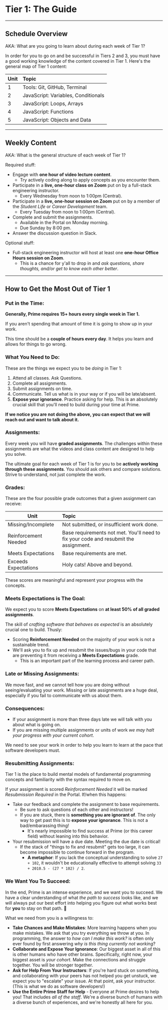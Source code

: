 
# Tier 1: The Guide

---

## Schedule Overview

AKA: What are you going to learn about during each week of Tier 1?

In order for you to go on and be successful in Tiers 2 and 3, you must have a good working knowledge of the content covered in Tier 1. Here's the general map of Tier 1 content:

| Unit | Topic |
| --- | :--- |
| 1 | Tools: Git, GitHub, Terminal |
| 2 | JavaScript: Variables, Conditionals |
| 3 | JavaScript: Loops, Arrays |
| 4 | JavaScript: Functions |
| 5 | JavaScript: Objects and Data |

---

## Weekly Content

AKA: What is the general structure of each week of Tier 1?

Required stuff:

- Engage with **one hour of video lecture content**.
    - Try actively coding along to apply concepts as you encounter them.
- Participate in a **live, one-hour class on Zoom** put on by a full-stack engineering instructor.
    - Every Wednesday from noon to 1:00pm (Central).
- Participate in a **live, one-hour session on Zoom** put on by a member of the *Student Life* or *Career Development* team.
    - Every Tuesday from noon to 1:00pm (Central).
- Complete and submit the assignments.
    - Available in the Portal on Monday morning.
    - Due Sunday by 8:00 pm.
- Answer the discussion question in Slack.

Optional stuff:

- Full-stack engineering instructor will host at least one **one-hour Office Hours session on Zoom**.
    - This is a chance for y'all to drop in and *ask questions, share thoughts, and/or get to know each other better*.

---

## How to Get the Most Out of Tier 1

### Put in the Time:

**Generally, Prime requires 15+ hours every single week in Tier 1.** 

If you aren't spending that amount of time it is going to show up in your work. 

This time should be a **couple of hours every day**. It helps you learn and allows for things to go wrong.

### What You Need to Do:

These are the things we expect you to be *doing* in Tier 1:

1. Attend all classes. Ask Questions.
2. Complete all assignments.
3. Submit assignments on time.
3. Communicate. Tell us what is in your way or if you will be late/absent.
4. **Expose your ignorance**. Practice asking for help. This is an absolutely crucial skill that you'll need to build during your time at Prime.

**If we notice you are not doing the above, you can expect that we will reach out and want to talk about it.**

### Assignments:

Every week you will have **graded assignments**. The challenges within these assignments are what the videos and class content are designed to help you solve.

The ultimate goal for each week of Tier 1 is for you to be **actively working through these assignments**. You should ask others and compare solutions. Strive to understand, not just complete the work.


### Grades:

These are the four possible grade outcomes that a given assignment can receive:

| Unit | Topic |
| --- | :--- |
| Missing/Incomplete | Not submitted, or insufficient work done. |
| Reinforcement Needed | Base requirements not met. You'll need to fix your code and resubmit the assignment. |
| Meets Expectations | Base requirements are met. |
| Exceeds Expectations | Holy cats! Above and beyond. |

These scores are meaningful and represent your progress with the concepts.

### Meets Expectations is The Goal:

We expect you to score **Meets Expectations** on **at least 50% of all graded assignments**.

The skill of *crafting software that behaves as expected* is an absolutely crucial one to build. Thusly:

- Scoring **Reinforcement Needed** on the majority of your work is not a sustainable trend.
- We'll ask you to fix up and resubmit the issues/bugs in your code that are preventing it from receiving a **Meets Expectations** grade.
    - This is an important part of the learning process and career path.

### Late or Missing Assignments:

We move fast, and we cannot tell how you are doing without seeing/evaluating your work. Missing or late assignments are a huge deal, especially if you fail to communicate with us about them.

### Consequences:

- If your assignment is more than three days late we will talk with you about what is going on. 
- If you are missing multiple assignments or units of work *we may halt your progress with your current cohort*.

We need to see your work in order to help you learn to learn at the pace that software developers must.

### Resubmitting Assignments:

Tier 1 is the place to build mental models of fundamental programming concepts and familiarity with the syntax required to move on.

If your assignment is scored *Reinforcement Needed* it will be marked *Resubmission Required* in the Portal. If/when this happens:

- Take our feedback and complete the assignment to base requirements.
    - Be sure to ask questions of each other and instructors!
    - If you are stuck, there is **something you are ignorant of**. The only way to get past this is to **expose your ignorance**. This is not a bad/embarassing thing!
        - It's nearly impossible to find success at Prime (or this career field) without leaning into this behavior.
- Your resubmission will have a due date. Meeting the due date is critical!
    - If the stack of "things to fix and resubmit" gets too large, it can become impossible to continue forward in the program.
        - **A metaphor**: If you lack the conceptual understanding to solve `27 + 102`, it wouldn't be educationally effective to attempt solving `33 + 2010.5 - (27 * 102) / 2`.


### We Want You To Succeed:

In the end, Prime is an intense experience, and we want you to succeed. We have a clear understanding of what *the path to success* looks like, and we will always put our best effort into helping you figure out what works best for **you** to stay on that path. 🙂 

What we need from you is a willingness to:

- **Take Chances and Make Mistakes**: More learning happens when you make mistakes. We ask that you try everything we throw at you. In programming, the answer to *how can I make this work?* is often only ever found by first answering *why is this thing currently not working*?
- **Collaborate and Expose Your Ignorance**: Our biggest asset in all of this is other humans who have other brains. Specifically, right now, your biggest asset is *your cohort*. Make the connections and struggle together. You will be stronger together.
- **Ask for Help From Your Instructors**: If you're hard stuck on something, and collaborating with your peers has not helped you get unstuck, we expect you to "escalate" your issue. At that point, ask your instructor. (This is what we do as software developers!)
- **Use the Entire Prime Staff for Help** - Everyone at Prime desires to help you! That includes *all of the staff*. We're a diverse bunch of humans with a diverse bunch of experiences, and we're honestly all here for you.
